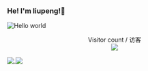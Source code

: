 ### He! I'm liupeng!👋

<!--
**liupengzhouyi/liupengzhouyi** is a ✨ _special_ ✨ repository because its `README.md` (this file) appears on your GitHub profile.

Here are some ideas to get you started:

- 🔭 I’m currently working on ...
- 🌱 I’m currently learning ...
- 👯 I’m looking to collaborate on ...
- 🤔 I’m looking for help with ...
- 💬 Ask me about ...
- 📫 How to reach me: ...
- 😄 Pronouns: ...
- ⚡ Fun fact: ...
-->


<img src="http://123.56.167.84:8080/File/downloadFile/helloworld.png" alt="Hello world">

<center>
<p align="center"> 
  Visitor count / 访客
  <br>
  <img src="https://profile-counter.glitch.me/liupengzhouyi/count.svg" />
</p>
</center>

<!-- ![liupeng01](https://github-readme-stats.vercel.app/api?username=liupengzhouyi&card_width=800&bg_color=30,e96443,904e95&title_color=fff&text_color=fff)
<br>
![liupeng02](https://github-readme-stats.vercel.app/api/top-langs/?username=liupengzhouyi&card_width=800)
<br> -->
<a href="https://github.com/anuraghazra/github-readme-stats">
  <img align="center" src="https://github-readme-stats.vercel.app/api?username=liupengzhouyi&card_width=800&bg_color=30,e96443,904e95&title_color=fff&text_color=fff" />
</a>
<a href="https://github.com/anuraghazra/convoychat">
  <img align="center" src="https://github-readme-stats.vercel.app/api/top-langs/?username=liupengzhouyi&card_width=800" />
</a>
<!-- ![liupeng03](https://github-readme-stats.vercel.app/api/top-langs/?username=liupengzhouyi&card_width=800&layout=compact) -->










